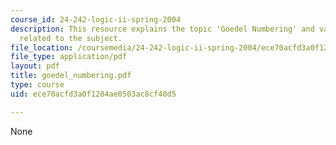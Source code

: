```yaml
---
course_id: 24-242-logic-ii-spring-2004
description: This resource explains the topic 'Goedel Numbering' and various theorems
  related to the subject.
file_location: /coursemedia/24-242-logic-ii-spring-2004/ece70acfd3a0f1284ae0503ac8cf40d5_goedel_numbering.pdf
file_type: application/pdf
layout: pdf
title: goedel_numbering.pdf
type: course
uid: ece70acfd3a0f1284ae0503ac8cf40d5

---
```

None